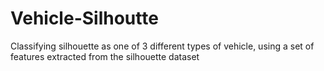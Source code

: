 # Vehicle-Silhoutte
Classifying silhouette as one of 3 different types of vehicle, using a set of features extracted from the silhouette dataset
